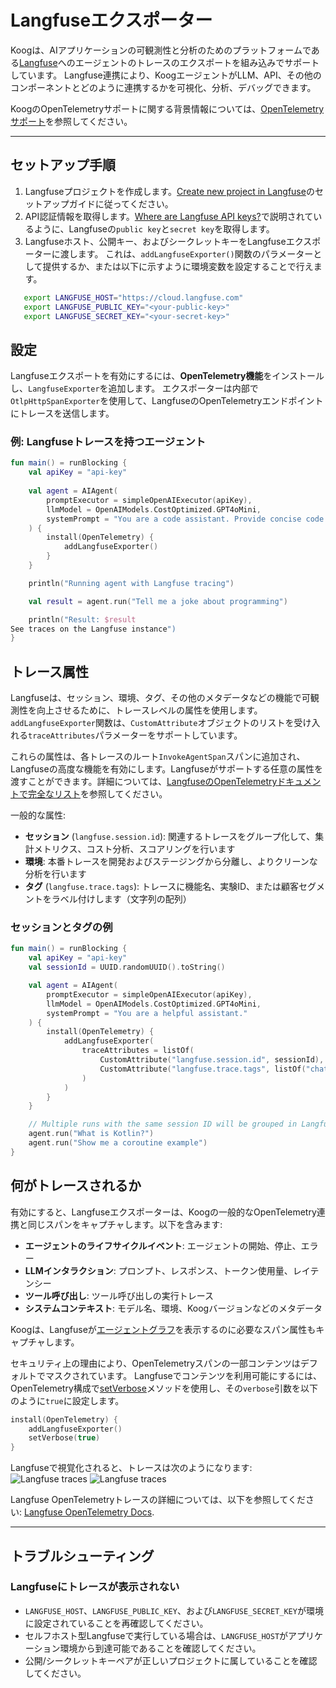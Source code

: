 # Langfuseエクスポーター

Koogは、AIアプリケーションの可観測性と分析のためのプラットフォームである[Langfuse](https://langfuse.com/)へのエージェントのトレースのエクスポートを組み込みでサポートしています。
Langfuse連携により、KoogエージェントがLLM、API、その他のコンポーネントとどのように連携するかを可視化、分析、デバッグできます。

KoogのOpenTelemetryサポートに関する背景情報については、[OpenTelemetryサポート](https://docs.koog.ai/opentelemetry-support/)を参照してください。

---

## セットアップ手順

1.  Langfuseプロジェクトを作成します。[Create new project in Langfuse](https://langfuse.com/docs/get-started#create-new-project-in-langfuse)のセットアップガイドに従ってください。
2.  API認証情報を取得します。[Where are Langfuse API keys?](https://langfuse.com/faq/all/where-are-langfuse-api-keys)で説明されているように、Langfuseの`public key`と`secret key`を取得します。
3.  Langfuseホスト、公開キー、およびシークレットキーをLangfuseエクスポーターに渡します。
    これは、`addLangfuseExporter()`関数のパラメーターとして提供するか、または以下に示すように環境変数を設定することで行えます。

```bash
   export LANGFUSE_HOST="https://cloud.langfuse.com"
   export LANGFUSE_PUBLIC_KEY="<your-public-key>"
   export LANGFUSE_SECRET_KEY="<your-secret-key>"
```

## 設定

Langfuseエクスポートを有効にするには、**OpenTelemetry機能**をインストールし、`LangfuseExporter`を追加します。
エクスポーターは内部で`OtlpHttpSpanExporter`を使用して、LangfuseのOpenTelemetryエンドポイントにトレースを送信します。

### 例: Langfuseトレースを持つエージェント

<!--- INCLUDE
import ai.koog.agents.core.agent.AIAgent
import ai.koog.agents.features.opentelemetry.feature.OpenTelemetry
import ai.koog.agents.features.opentelemetry.integration.langfuse.addLangfuseExporter
import ai.koog.prompt.executor.clients.openai.OpenAIModels
import ai.koog.prompt.executor.llms.all.simpleOpenAIExecutor
import kotlinx.coroutines.runBlocking
-->
```kotlin
fun main() = runBlocking {
    val apiKey = "api-key"
    
    val agent = AIAgent(
        promptExecutor = simpleOpenAIExecutor(apiKey),
        llmModel = OpenAIModels.CostOptimized.GPT4oMini,
        systemPrompt = "You are a code assistant. Provide concise code examples."
    ) {
        install(OpenTelemetry) {
            addLangfuseExporter()
        }
    }

    println("Running agent with Langfuse tracing")

    val result = agent.run("Tell me a joke about programming")

    println("Result: $result
See traces on the Langfuse instance")
}
```
<!--- KNIT example-langfuse-exporter-01.kt -->

## トレース属性

Langfuseは、セッション、環境、タグ、その他のメタデータなどの機能で可観測性を向上させるために、トレースレベルの属性を使用します。
`addLangfuseExporter`関数は、`CustomAttribute`オブジェクトのリストを受け入れる`traceAttributes`パラメーターをサポートしています。

これらの属性は、各トレースのルート`InvokeAgentSpan`スパンに追加され、Langfuseの高度な機能を有効にします。Langfuseがサポートする任意の属性を渡すことができます。詳細については、[LangfuseのOpenTelemetryドキュメントで完全なリスト](https://langfuse.com/integrations/native/opentelemetry#trace-level-attributes)を参照してください。

一般的な属性:
-   **セッション** (`langfuse.session.id`): 関連するトレースをグループ化して、集計メトリクス、コスト分析、スコアリングを行います
-   **環境**: 本番トレースを開発およびステージングから分離し、よりクリーンな分析を行います
-   **タグ** (`langfuse.trace.tags`): トレースに機能名、実験ID、または顧客セグメントをラベル付けします（文字列の配列）

### セッションとタグの例

<!--- INCLUDE
import ai.koog.agents.core.agent.AIAgent
import ai.koog.agents.features.opentelemetry.attribute.CustomAttribute
import ai.koog.agents.features.opentelemetry.feature.OpenTelemetry
import ai.koog.agents.features.opentelemetry.integration.langfuse.addLangfuseExporter
import ai.koog.prompt.executor.clients.openai.OpenAIModels
import ai.koog.prompt.executor.llms.all.simpleOpenAIExecutor
import kotlinx.coroutines.runBlocking
import java.util.UUID
-->
```kotlin
fun main() = runBlocking {
    val apiKey = "api-key"
    val sessionId = UUID.randomUUID().toString()

    val agent = AIAgent(
        promptExecutor = simpleOpenAIExecutor(apiKey),
        llmModel = OpenAIModels.CostOptimized.GPT4oMini,
        systemPrompt = "You are a helpful assistant."
    ) {
        install(OpenTelemetry) {
            addLangfuseExporter(
                traceAttributes = listOf(
                    CustomAttribute("langfuse.session.id", sessionId),
                    CustomAttribute("langfuse.trace.tags", listOf("chat", "kotlin", "production"))
                )
            )
        }
    }

    // Multiple runs with the same session ID will be grouped in Langfuse
    agent.run("What is Kotlin?")
    agent.run("Show me a coroutine example")
}
```
<!--- KNIT example-langfuse-exporter-02.kt -->

## 何がトレースされるか

有効にすると、Langfuseエクスポーターは、Koogの一般的なOpenTelemetry連携と同じスパンをキャプチャします。以下を含みます:

-   **エージェントのライフサイクルイベント**: エージェントの開始、停止、エラー
-   **LLMインタラクション**: プロンプト、レスポンス、トークン使用量、レイテンシー
-   **ツール呼び出し**: ツール呼び出しの実行トレース
-   **システムコンテキスト**: モデル名、環境、Koogバージョンなどのメタデータ

Koogは、Langfuseが[エージェントグラフ](https://langfuse.com/docs/observability/features/agent-graphs)を表示するのに必要なスパン属性もキャプチャします。

セキュリティ上の理由により、OpenTelemetryスパンの一部コンテンツはデフォルトでマスクされています。
Langfuseでコンテンツを利用可能にするには、OpenTelemetry構成で[setVerbose](opentelemetry-support.md#setverbose)メソッドを使用し、その`verbose`引数を以下のように`true`に設定します。

<!--- INCLUDE
import ai.koog.agents.core.agent.AIAgent
import ai.koog.agents.features.opentelemetry.feature.OpenTelemetry
import ai.koog.agents.features.opentelemetry.integration.langfuse.addLangfuseExporter
import ai.koog.prompt.executor.clients.openai.OpenAIModels
import ai.koog.prompt.executor.llms.all.simpleOpenAIExecutor

const val apiKey = ""

val agent = AIAgent(
    promptExecutor = simpleOpenAIExecutor(apiKey),
    llmModel = OpenAIModels.Chat.GPT4o,
    systemPrompt = "You are a helpful assistant."
) {
-->
<!--- SUFFIX
}
-->
```kotlin
install(OpenTelemetry) {
    addLangfuseExporter()
    setVerbose(true)
}
```
<!--- KNIT example-langfuse-exporter-03.kt -->

Langfuseで視覚化されると、トレースは次のようになります:
![Langfuse traces](img/opentelemetry-langfuse-exporter-light.png#only-light)
![Langfuse traces](img/opentelemetry-langfuse-exporter-dark.png#only-dark)

Langfuse OpenTelemetryトレースの詳細については、以下を参照してください:
[Langfuse OpenTelemetry Docs](https://langfuse.com/integrations/native/opentelemetry#opentelemetry-endpoint).

---

## トラブルシューティング

### Langfuseにトレースが表示されない
-   `LANGFUSE_HOST`、`LANGFUSE_PUBLIC_KEY`、および`LANGFUSE_SECRET_KEY`が環境に設定されていることを再確認してください。
-   セルフホスト型Langfuseで実行している場合は、`LANGFUSE_HOST`がアプリケーション環境から到達可能であることを確認してください。
-   公開/シークレットキーペアが正しいプロジェクトに属していることを確認してください。
